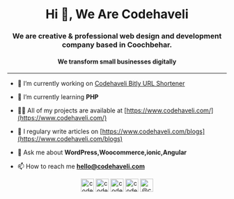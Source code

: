 <h1 align="center">Hi 👋, We Are Codehaveli</h1>
<h3 align="center">We are creative & professional web design and development company based in Coochbehar.</h3>
<h4 align="center">We transform small businesses digitally</h4>

<hr>

- 🔭 I’m currently working on [Codehaveli Bitly URL Shortener](https://wordpress.org/plugins/codehaveli-bitly-url-shortener/)

- 🌱 I’m currently learning **PHP**

- 👨‍💻 All of my projects are available at [https://www.codehaveli.com/](https://www.codehaveli.com/)

- 📝 I regulary write articles on [https://www.codehaveli.com/blogs](https://www.codehaveli.com/blogs)

- 💬 Ask me about **WordPress,Woocommerce,ionic,Angular**

- 📫 How to reach me **hello@codehaveli.com**


<p align="center">
<a href="https://dev.to/codehaveli" target="blank"><img align="center" src="https://cdn.jsdelivr.net/npm/simple-icons@3.0.1/icons/dev-dot-to.svg" alt="codehaveli" height="30" width="30" /></a>
<a href="https://twitter.com/codehaveli" target="blank"><img align="center" src="https://cdn.jsdelivr.net/npm/simple-icons@3.0.1/icons/twitter.svg" alt="codehaveli" height="30" width="30" /></a>
<a href="https://fb.com/codehaveli" target="blank"><img align="center" src="https://cdn.jsdelivr.net/npm/simple-icons@3.0.1/icons/facebook.svg" alt="codehaveli" height="30" width="30" /></a>
<a href="https://www.behance.net/codehaveli" target="blank"><img align="center" src="https://cdn.jsdelivr.net/npm/simple-icons@3.0.1/icons/behance.svg" alt="codehaveli" height="30" width="30" /></a>
<a href="https://medium.com/@codehaveli" target="blank"><img align="center" src="https://cdn.jsdelivr.net/npm/simple-icons@3.0.1/icons/medium.svg" alt="@codehaveli" height="30" width="30" /></a>
</a>
</p>
